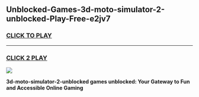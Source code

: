 
## Unblocked-Games-3d-moto-simulator-2-unblocked-Play-Free-e2jv7
<h3>
<a href="https://premium76.site?title=3d-moto-simulator-2-unblocked&ref=23A">CLICK TO PLAY</a></h3>
<hr>

<h3>
<a href="https://premium76.site?title=3d-moto-simulator-2-unblocked&ref=23A">CLICK 2 PLAY</a>
  
</h3>

<a href="https://premium76.site?title=3d-moto-simulator-2-unblocked&ref=23A"><img src="https://clearcache.store/games.png"></a>


**3d-moto-simulator-2-unblocked games unblocked: Your Gateway to Fun and Accessible Online Gaming**
